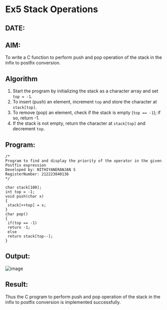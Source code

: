 # Ex5 Stack Operations
## DATE:
## AIM:
To write a C function to perform push and pop operation of the stack in the infix to postfix conversion.

## Algorithm
1. Start the program by initializing the stack as a character array and set `top = -1`.  
2. To insert (push) an element, increment `top` and store the character at `stack[top]`.  
3. To remove (pop) an element, check if the stack is empty (`top == -1`); if so, return -1.  
4. If the stack is not empty, return the character at `stack[top]` and decrement `top`.  

## Program:
```
/*
Program to find and display the priority of the operator in the given Postfix expression
Developed by: NITHIYANERANJAN S
RegisterNumber: 212223040136
*/

char stack[100];
int top = -1;
void push(char x)
{
 stack[++top] = x;
}
char pop()
{
 if(top == -1)
 return -1;
 else
 return stack[top--];
}
```

## Output:
![image](https://github.com/user-attachments/assets/03a3b896-4546-4c01-94bd-21348b492edf)


## Result:
Thus the C program to perform push and pop operation of the stack in the infix to postfix conversion is implemented successfully.
